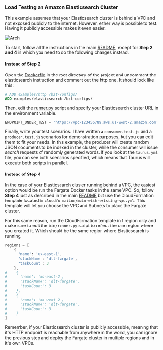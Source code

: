 ### Load Testing an Amazon Elasticsearch Cluster

This example assumes that your Elasticsearch cluster is behind a VPC and not exposed publicly to the internet. However, 
either way is possible to test. Having it publicly accessible makes it even easier. 

![Arch](../../docs/elasticsearch.png)

To start, follow all the instructions 
in the main [README](https://github.com/aws-samples/distributed-load-testing-using-aws-fargate/blob/master/README.md), 
except for **Step 2 and 4** in which you need to do the following changes instead.

#### Instead of Step 2
Open the [Dockerfile](https://github.com/aws-samples/distributed-load-testing-using-aws-fargate/blob/master/Dockerfile) 
in the root directory of the project and uncomment the elasticsearch instruction and comment out the http one. It should
look like this: 

```Dockerfile
# ADD examples/http /bzt-configs/
ADD examples/elasticsearch /bzt-configs/
```

Then, edit the [runner.py](https://github.com/aws-samples/distributed-load-testing-using-aws-fargate/blob/master/bin/runner.py) 
script and specify your Elasticsearch cluster URL in the environment variable.

```python
ENDPOINT_UNDER_TEST = 'https://vpc-123456789.aws.us-west-2.amazon.com'
```

Finally, write your test scenarios. I have written a `consumer.test.js` and a `producer.test.js` scenarios for 
demonstration purposes, but you can edit them to fit your needs. In this example, the producer will create random JSON
documents to be indexed in the cluster, while the consumer will issue *search* requests of randomly generated words. 
If you look at the `taurus.yml` file, you can see both scenarios specified, which means that Taurus will execute both 
scripts in parallel.

#### Instead of Step 4

In the case of your Elasticsearch cluster running behind a VPC, the easiest option would be run the Fargate Docker tasks 
in the same VPC. So, follow **Step 4** just as described in the main [README](https://github.com/aws-samples/distributed-load-testing-using-aws-fargate/blob/master/README.md) 
but use the CloudFormation template located in `cloudformation/main-with-existing-vpc.yml`. This template will let you
choose the VPC and Subnets to place the Fargate cluster. 

For this same reason, run the CloudFormation template in 1 region only and make sure to edit the `bin/runner.py` script
to reflect the one region where you created it. Which should be the same region where Elasticsearch is running. 

```python
regions = [
    {
      'name': 'us-east-1',
      'stackName': 'dlt-fargate',
      'taskCount': 3
    },
#    {
#      'name': 'us-east-2',
#      'stackName': 'dlt-fargate',
#      'taskCount': 3
#    },
#    {
#      'name': 'us-west-2',
#      'stackName': 'dlt-fargate',
#      'taskCount': 3
#    }
]
```

Remember, if your Elasticsearch cluster is publicly accessible, meaning that it's HTTP endpoint is reachable from anywhere 
in the world, you can ignore the previous step and deploy the Fargate cluster in multiple regions and in it's own VPCs. 